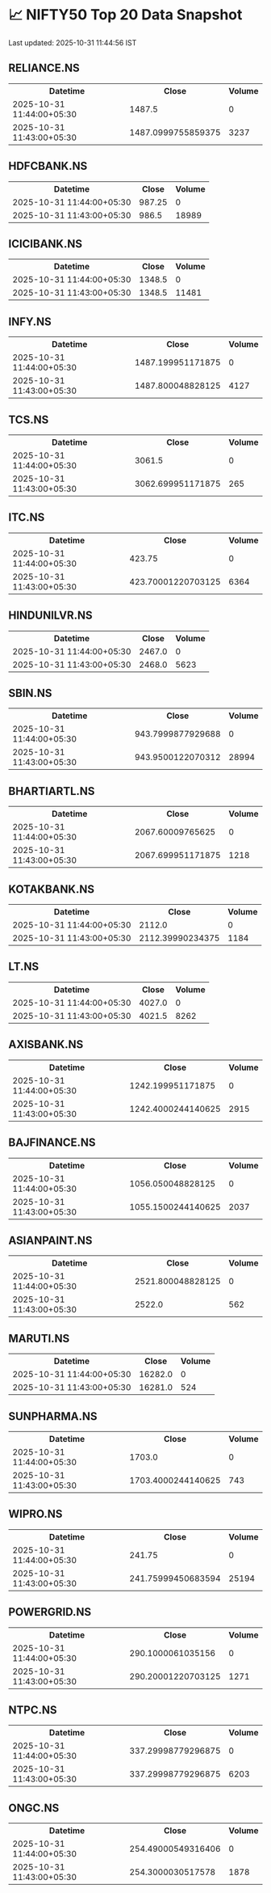 # 📈 NIFTY50 Top 20 Data Snapshot

Last updated: 2025-10-31 11:44:56 IST

## RELIANCE.NS

<table>
  <tr><th>Datetime</th><th>Close</th><th>Volume</th></tr>
  <tr><td>2025-10-31 11:44:00+05:30</td><td>1487.5</td><td>0</td></tr>
  <tr><td>2025-10-31 11:43:00+05:30</td><td>1487.0999755859375</td><td>3237</td></tr>
</table>

## HDFCBANK.NS

<table>
  <tr><th>Datetime</th><th>Close</th><th>Volume</th></tr>
  <tr><td>2025-10-31 11:44:00+05:30</td><td>987.25</td><td>0</td></tr>
  <tr><td>2025-10-31 11:43:00+05:30</td><td>986.5</td><td>18989</td></tr>
</table>

## ICICIBANK.NS

<table>
  <tr><th>Datetime</th><th>Close</th><th>Volume</th></tr>
  <tr><td>2025-10-31 11:44:00+05:30</td><td>1348.5</td><td>0</td></tr>
  <tr><td>2025-10-31 11:43:00+05:30</td><td>1348.5</td><td>11481</td></tr>
</table>

## INFY.NS

<table>
  <tr><th>Datetime</th><th>Close</th><th>Volume</th></tr>
  <tr><td>2025-10-31 11:44:00+05:30</td><td>1487.199951171875</td><td>0</td></tr>
  <tr><td>2025-10-31 11:43:00+05:30</td><td>1487.800048828125</td><td>4127</td></tr>
</table>

## TCS.NS

<table>
  <tr><th>Datetime</th><th>Close</th><th>Volume</th></tr>
  <tr><td>2025-10-31 11:44:00+05:30</td><td>3061.5</td><td>0</td></tr>
  <tr><td>2025-10-31 11:43:00+05:30</td><td>3062.699951171875</td><td>265</td></tr>
</table>

## ITC.NS

<table>
  <tr><th>Datetime</th><th>Close</th><th>Volume</th></tr>
  <tr><td>2025-10-31 11:44:00+05:30</td><td>423.75</td><td>0</td></tr>
  <tr><td>2025-10-31 11:43:00+05:30</td><td>423.70001220703125</td><td>6364</td></tr>
</table>

## HINDUNILVR.NS

<table>
  <tr><th>Datetime</th><th>Close</th><th>Volume</th></tr>
  <tr><td>2025-10-31 11:44:00+05:30</td><td>2467.0</td><td>0</td></tr>
  <tr><td>2025-10-31 11:43:00+05:30</td><td>2468.0</td><td>5623</td></tr>
</table>

## SBIN.NS

<table>
  <tr><th>Datetime</th><th>Close</th><th>Volume</th></tr>
  <tr><td>2025-10-31 11:44:00+05:30</td><td>943.7999877929688</td><td>0</td></tr>
  <tr><td>2025-10-31 11:43:00+05:30</td><td>943.9500122070312</td><td>28994</td></tr>
</table>

## BHARTIARTL.NS

<table>
  <tr><th>Datetime</th><th>Close</th><th>Volume</th></tr>
  <tr><td>2025-10-31 11:44:00+05:30</td><td>2067.60009765625</td><td>0</td></tr>
  <tr><td>2025-10-31 11:43:00+05:30</td><td>2067.699951171875</td><td>1218</td></tr>
</table>

## KOTAKBANK.NS

<table>
  <tr><th>Datetime</th><th>Close</th><th>Volume</th></tr>
  <tr><td>2025-10-31 11:44:00+05:30</td><td>2112.0</td><td>0</td></tr>
  <tr><td>2025-10-31 11:43:00+05:30</td><td>2112.39990234375</td><td>1184</td></tr>
</table>

## LT.NS

<table>
  <tr><th>Datetime</th><th>Close</th><th>Volume</th></tr>
  <tr><td>2025-10-31 11:44:00+05:30</td><td>4027.0</td><td>0</td></tr>
  <tr><td>2025-10-31 11:43:00+05:30</td><td>4021.5</td><td>8262</td></tr>
</table>

## AXISBANK.NS

<table>
  <tr><th>Datetime</th><th>Close</th><th>Volume</th></tr>
  <tr><td>2025-10-31 11:44:00+05:30</td><td>1242.199951171875</td><td>0</td></tr>
  <tr><td>2025-10-31 11:43:00+05:30</td><td>1242.4000244140625</td><td>2915</td></tr>
</table>

## BAJFINANCE.NS

<table>
  <tr><th>Datetime</th><th>Close</th><th>Volume</th></tr>
  <tr><td>2025-10-31 11:44:00+05:30</td><td>1056.050048828125</td><td>0</td></tr>
  <tr><td>2025-10-31 11:43:00+05:30</td><td>1055.1500244140625</td><td>2037</td></tr>
</table>

## ASIANPAINT.NS

<table>
  <tr><th>Datetime</th><th>Close</th><th>Volume</th></tr>
  <tr><td>2025-10-31 11:44:00+05:30</td><td>2521.800048828125</td><td>0</td></tr>
  <tr><td>2025-10-31 11:43:00+05:30</td><td>2522.0</td><td>562</td></tr>
</table>

## MARUTI.NS

<table>
  <tr><th>Datetime</th><th>Close</th><th>Volume</th></tr>
  <tr><td>2025-10-31 11:44:00+05:30</td><td>16282.0</td><td>0</td></tr>
  <tr><td>2025-10-31 11:43:00+05:30</td><td>16281.0</td><td>524</td></tr>
</table>

## SUNPHARMA.NS

<table>
  <tr><th>Datetime</th><th>Close</th><th>Volume</th></tr>
  <tr><td>2025-10-31 11:44:00+05:30</td><td>1703.0</td><td>0</td></tr>
  <tr><td>2025-10-31 11:43:00+05:30</td><td>1703.4000244140625</td><td>743</td></tr>
</table>

## WIPRO.NS

<table>
  <tr><th>Datetime</th><th>Close</th><th>Volume</th></tr>
  <tr><td>2025-10-31 11:44:00+05:30</td><td>241.75</td><td>0</td></tr>
  <tr><td>2025-10-31 11:43:00+05:30</td><td>241.75999450683594</td><td>25194</td></tr>
</table>

## POWERGRID.NS

<table>
  <tr><th>Datetime</th><th>Close</th><th>Volume</th></tr>
  <tr><td>2025-10-31 11:44:00+05:30</td><td>290.1000061035156</td><td>0</td></tr>
  <tr><td>2025-10-31 11:43:00+05:30</td><td>290.20001220703125</td><td>1271</td></tr>
</table>

## NTPC.NS

<table>
  <tr><th>Datetime</th><th>Close</th><th>Volume</th></tr>
  <tr><td>2025-10-31 11:44:00+05:30</td><td>337.29998779296875</td><td>0</td></tr>
  <tr><td>2025-10-31 11:43:00+05:30</td><td>337.29998779296875</td><td>6203</td></tr>
</table>

## ONGC.NS

<table>
  <tr><th>Datetime</th><th>Close</th><th>Volume</th></tr>
  <tr><td>2025-10-31 11:44:00+05:30</td><td>254.49000549316406</td><td>0</td></tr>
  <tr><td>2025-10-31 11:43:00+05:30</td><td>254.3000030517578</td><td>1878</td></tr>
</table>

